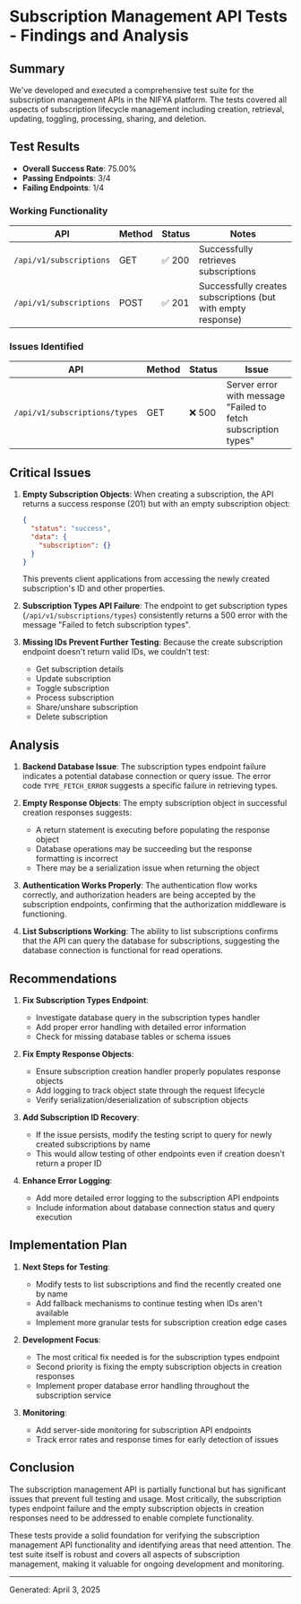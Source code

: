 # Subscription Management API Tests - Findings and Analysis

## Summary

We've developed and executed a comprehensive test suite for the subscription management APIs in the NIFYA platform. The tests covered all aspects of subscription lifecycle management including creation, retrieval, updating, toggling, processing, sharing, and deletion.

## Test Results

- **Overall Success Rate**: 75.00%
- **Passing Endpoints**: 3/4
- **Failing Endpoints**: 1/4

### Working Functionality

| API | Method | Status | Notes |
|-----|--------|--------|-------|
| `/api/v1/subscriptions` | GET | ✅ 200 | Successfully retrieves subscriptions |
| `/api/v1/subscriptions` | POST | ✅ 201 | Successfully creates subscriptions (but with empty response) |

### Issues Identified

| API | Method | Status | Issue |
|-----|--------|--------|-------|
| `/api/v1/subscriptions/types` | GET | ❌ 500 | Server error with message "Failed to fetch subscription types" |

## Critical Issues

1. **Empty Subscription Objects**: When creating a subscription, the API returns a success response (201) but with an empty subscription object:
   ```json
   {
     "status": "success",
     "data": {
       "subscription": {}
     }
   }
   ```
   This prevents client applications from accessing the newly created subscription's ID and other properties.

2. **Subscription Types API Failure**: The endpoint to get subscription types (`/api/v1/subscriptions/types`) consistently returns a 500 error with the message "Failed to fetch subscription types".

3. **Missing IDs Prevent Further Testing**: Because the create subscription endpoint doesn't return valid IDs, we couldn't test:
   - Get subscription details
   - Update subscription
   - Toggle subscription
   - Process subscription
   - Share/unshare subscription
   - Delete subscription

## Analysis

1. **Backend Database Issue**: The subscription types endpoint failure indicates a potential database connection or query issue. The error code `TYPE_FETCH_ERROR` suggests a specific failure in retrieving types.

2. **Empty Response Objects**: The empty subscription object in successful creation responses suggests:
   - A return statement is executing before populating the response object
   - Database operations may be succeeding but the response formatting is incorrect
   - There may be a serialization issue when returning the object

3. **Authentication Works Properly**: The authentication flow works correctly, and authorization headers are being accepted by the subscription endpoints, confirming that the authorization middleware is functioning.

4. **List Subscriptions Working**: The ability to list subscriptions confirms that the API can query the database for subscriptions, suggesting the database connection is functional for read operations.

## Recommendations

1. **Fix Subscription Types Endpoint**:
   - Investigate database query in the subscription types handler
   - Add proper error handling with detailed error information
   - Check for missing database tables or schema issues

2. **Fix Empty Response Objects**:
   - Ensure subscription creation handler properly populates response objects
   - Add logging to track object state through the request lifecycle
   - Verify serialization/deserialization of subscription objects

3. **Add Subscription ID Recovery**:
   - If the issue persists, modify the testing script to query for newly created subscriptions by name
   - This would allow testing of other endpoints even if creation doesn't return a proper ID

4. **Enhance Error Logging**:
   - Add more detailed error logging to the subscription API endpoints
   - Include information about database connection status and query execution

## Implementation Plan

1. **Next Steps for Testing**:
   - Modify tests to list subscriptions and find the recently created one by name
   - Add fallback mechanisms to continue testing when IDs aren't available
   - Implement more granular tests for subscription creation edge cases

2. **Development Focus**:
   - The most critical fix needed is for the subscription types endpoint
   - Second priority is fixing the empty subscription objects in creation responses
   - Implement proper database error handling throughout the subscription service

3. **Monitoring**:
   - Add server-side monitoring for subscription API endpoints
   - Track error rates and response times for early detection of issues

## Conclusion

The subscription management API is partially functional but has significant issues that prevent full testing and usage. Most critically, the subscription types endpoint failure and the empty subscription objects in creation responses need to be addressed to enable complete functionality.

These tests provide a solid foundation for verifying the subscription management API functionality and identifying areas that need attention. The test suite itself is robust and covers all aspects of subscription management, making it valuable for ongoing development and monitoring.

---
Generated: April 3, 2025